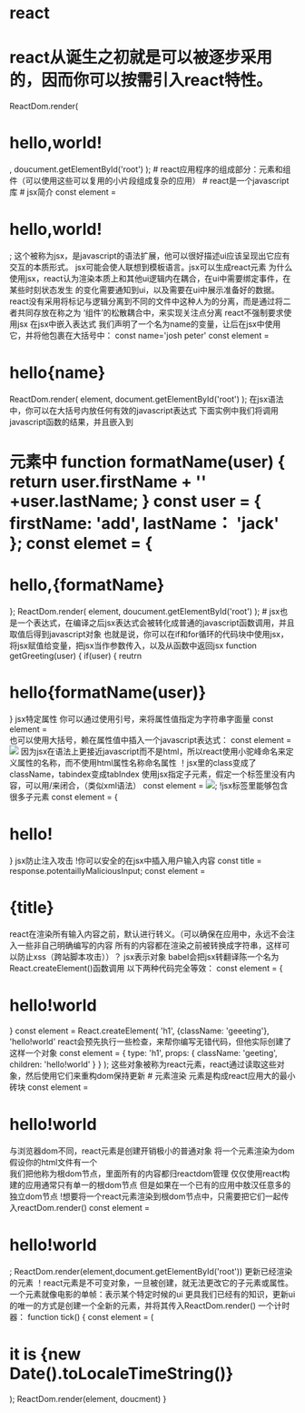 # react
# react从诞生之初就是可以被逐步采用的，因而你可以按需引入react特性。
ReactDom.render(
<h1>hello,world!</h1>,
doucument.getElementById('root')
);
# react应用程序的组成部分：元素和组件（可以使用这些可以复用的小片段组成复杂的应用）
# react是一个javascript库
# jsx简介
const element = <h1>hello,world!</h1>;
这个被称为jsx，是javascript的语法扩展，他可以很好描述ui应该呈现出它应有交互的本质形式。
jsx可能会使人联想到模板语言。jsx可以生成react元素
为什么使用jsx，react认为渲染本质上和其他ui逻辑内在耦合，在ui中需要绑定事件，在某些时刻状态发生
的变化需要通知到ui，以及需要在ui中展示准备好的数据。
react没有采用将标记与逻辑分离到不同的文件中这种人为的分离，而是通过将二者共同存放在称之为
‘组件’的松散耦合中，来实现关注点分离
react不强制要求使用jsx
在jsx中嵌入表达式
我们声明了一个名为name的变量，让后在jsx中使用它，并将他包裹在大括号中：
const name='josh peter'
const element = <h1>hello{name}</h1>
ReactDom.render(
element,
document.getElementById('root')
);
在jsx语法中，你可以在大括号内放任何有效的javascript表达式
下面实例中我们将调用javascript函数的结果，并且嵌入到<h1>元素中
function formatName(user) {
  return user.firstName + '' +user.lastName;
}
const user = {
  firstName: 'add',
  lastName： 'jack'
};
const elemet = {
  <h1>
  hello,{formatName}
  </h1>
};
ReactDom.render(
  element,
  doucument.getElementById('root')
);
# jsx也是一个表达式，在编译之后jsx表达式会被转化成普通的javascript函数调用，并且取值后得到javascript对象
也就是说，你可以在if和for循环的代码块中使用jsx，将jsx赋值给变量，把jsx当作参数传入，以及从函数中返回jsx
function getGreeting(user) {
 if(user) {
   reutrn <h1>hello{formatName(user)}</h1>
 }
 jsx特定属性
 你可以通过使用引号，来将属性值指定为字符串字面量
 const element = <div tabIndex="0"></div>
 也可以使用大括号，赖在属性值中插入一个javascript表达式：
 const element = <img src={user.avatarUrl}></img>
 因为jsx在语法上更接近javascript而不是html，所以react使用小驼峰命名来定义属性的名称，而不使用html属性名称命名属性
 ！jsx里的class变成了className，tabindex变成tabIndex
 使用jsx指定子元素，假定一个标签里没有内容，可以用/来闭合，（类似xml语法）
 const element = <img src={user.avatarUrl}/>;
 !jsx标签里能够包含很多子元素
 const element = {
  <div>
  <h1>hello!
  </h1>
  </div>
 }
 jsx防止注入攻击
 !你可以安全的在jsx中插入用户输入内容
 const title = response.potentaillyMaliciousInput;
 const element = <h1>{title}</h1>
 react在渲染所有输入内容之前，默认进行转义。（可以确保在应用中，永远不会注入一些非自己明确编写的内容
 所有的内容都在渲染之前被转换成字符串，这样可以防止xss（跨站脚本攻击））？
 jsx表示对象
 babel会把jsx转翻译陈一个名为React.createElement()函数调用
 以下两种代码完全等效：
 const element = {
   <h1 className="geeeting">
   hello!world
   </h1>
 }
 const element = React.createElement(
 'h1',
 {className: 'geeeting'},
 'hello!world'
 react会预先执行一些检查，来帮你编写无错代码，但他实际创建了这样一个对象
 const element = {
 type: 'h1',
 props: {
   className: 'geeting',
   children: 'hello!world'
 }
 }
 );
 这些对象被称为react元素，react通过读取这些对象，然后使用它们来重构dom保持更新
 # 元素渲染
 元素是构成react应用大的最小砖块
 const element = <h1>hello!world</h1>
 与浏览器dom不同，react元素是创建开销极小的普通对象
 将一个元素渲染为dom
 假设你的html文件有一个<div>
 <div id="root"></div>
 我们把他称为根dom节点，里面所有的内容都归reactdom管理
 仅仅使用react构建的应用通常只有单一的根dom节点
 但是如果在一个已有的应用中敖汉任意多的独立dom节点
 !想要将一个react元素渲染到根dom节点中，只需要把它们一起传入reactDom.render()
 const element = <h1>hello!world</h1>;
 ReactDom.render(element,document.getElementById('root'))
 更新已经渲染的元素
 ！react元素是不可变对象，一旦被创建，就无法更改它的子元素或属性。一个元素就像电影的单帧：表示某个特定时候的ui
 更具我们已经有的知识，更新ui的唯一的方式是创建一个全新的元素，并将其传入ReactDom.render()
 一个计时器：
 function tick() {
   const element = (
   <div>
     <h1>
     it is {new Date().toLocaleTimeString()}
     </h1>
   </div>
   );
   ReactDom.render(element, doucment)
 }
